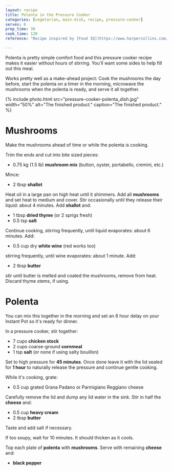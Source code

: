 ```yaml
---
layout: recipe
title: Polenta in the Pressure Cooker
categories: [vegetarian, main-dish, recipe, pressure-cooker]
serves: 6
prep_time: 30
cook_time: 120
reference: "Recipe inspired by [Food IQ](https://www.harpercollins.com/products/food-iq-daniel-holzmanmatt-rodbard?variant=39356482256930) by Daniel Holtzman & Matt Rodbard."

---
```


Polenta is pretty simple comfort food and this pressure cooker recipe makes it
easier without hours of stirring. You'll want some sides to help fill out this
meal.

Works pretty well as a make-ahead project: Cook the mushrooms the day before,
start the polenta on a timer in the morning, microwave the mushrooms when the
polenta is ready, and serve it all together.

{% include photo.html src="pressure-cooker-polenta_dish.jpg" width="50%" alt="The finished product." caption="The finished product." %}


# Mushrooms

Make the mushrooms ahead of time or while the polenta is cooking.

Trim the ends and cut into bite sized pieces:

* 0.75 kg (1.5 lb) **mushroom mix** (button, oyster, portabello, cremini, etc.)

Mince:

* 2 tbsp **shallot**

Heat oil in a large pan on high heat until it shimmers. Add all **mushrooms**
and set heat to medium and cover. Stir occasionally until they release their
liquid: about 4 minutes. Add **shallot** and:

* 1 tbsp **dried thyme** (or 2 sprigs fresh)
* 0.5 tsp **salt**

Continue cooking, stirring frequently, until liquid evaporates: about 6 minutes. Add:

* 0.5 cup dry **white wine** (red works too)

stirring frequently, until wine evaporates: about 1 minute. Add:

* 2 tbsp **butter**

stir until butter is melted and coated the mushrooms, remove from heat.
Discard thyme stems, if using.

# Polenta

You can mix this together in the morning and set an 8 hour delay on your
Instant Pot so it's ready for dinner.

In a pressure cooker, stir together:

* 7 cups **chicken stock**
* 2 cups coarse-ground **cornmeal**
* 1 tsp **salt** (or none if using salty bouillon)

Set to high pressure for **45 minutes**. Once done leave it with the lid sealed
for **1 hour** to naturally release the pressure and continue gentle cooking.

While it's cooking, grate:

* 0.5 cup grated Grana Padano or Parmigiano Reggiano cheese

Carefully remove the lid and dump any lid water in the sink. Stir in half the **cheese** and:

* 0.5 cup **heavy cream**
* 2 tbsp **butter**

Taste and add salt if necessary.

If too soupy, wait for 10 minutes. It should thicken as it cools.

Top each plate of **polenta** with **mushrooms**. Serve with remaining **cheese** and:

* **black pepper**

